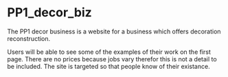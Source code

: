 # PP1_decor_biz

The PP1 decor business is a website for a business which offers decoration reconstruction.

Users will be able to see some of the examples of their work on the first page. There are no prices because jobs vary therefor this is not a detail to be included. The site is targeted so that people know of their existance.

